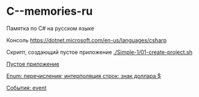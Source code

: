 # C--memories-ru
Памятка по C# на русском языке

Консоль
https://dotnet.microsoft.com/en-us/languages/csharp

Скрипт, создающий пустое приложение
[./Simple-1/01-create-project.sh](https://github.com/fdsc-memories/C--memories-ru/blob/main/Simple-1/01-create-project.sh)

[Пустое приложение](https://github.com/fdsc-memories/C--memories-ru/tree/main/Simple-1/01-empty)

[Enum: перечисления; интерполяция строк: знак доллара $](https://github.com/fdsc-memories/C--memories-ru/tree/main/Simple-1/02-Enums-StringInterpolation)


[События: event]()
